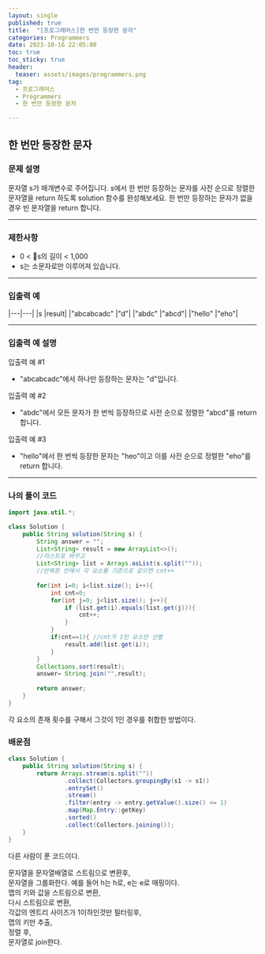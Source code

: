 ```yaml
---
layout: single
published: true
title:  "[프로그래머스]한 번만 등장한 문자"
categories: Programmers
date: 2023-10-16 22:05:00
toc: true
toc_sticky: true
header:
  teaser: assets/images/programmers.png
tag:   
  - 프로그래머스
  - Programmers
  - 한 번만 등장한 문자

---
```


## 한 번만 등장한 문자


### 문제 설명

문자열 s가 매개변수로 주어집니다. s에서 한 번만 등장하는 문자를 사전 순으로 정렬한 문자열을 return 하도록 solution 함수를 완성해보세요. 한 번만 등장하는 문자가 없을 경우 빈 문자열을 return 합니다.





----------------

### 제한사항

* 0 < s의 길이 < 1,000
* s는 소문자로만 이루어져 있습니다.


----------------

### 입출력 예


|---|---|
|s	|result|
|"abcabcadc"	|"d"|
|"abdc"	|"abcd"|
|"hello"	|"eho"|

----------------

### 입출력 예 설명

입출력 예 #1  

* "abcabcadc"에서 하나만 등장하는 문자는 "d"입니다.
  

입출력 예 #2  

* "abdc"에서 모든 문자가 한 번씩 등장하므로 사전 순으로 정렬한 "abcd"를 return 합니다.  
  

입출력 예 #3  

* "hello"에서 한 번씩 등장한 문자는 "heo"이고 이를 사전 순으로 정렬한 "eho"를 return 합니다.
  

  

  

----------------

### 나의 풀이 코드

```java
import java.util.*;

class Solution {
    public String solution(String s) {
        String answer = "";
        List<String> result = new ArrayList<>();
        //리스트로 바꾸고
        List<String> list = Arrays.asList(s.split(""));
        //반복문 안에서 각 요소를 기준으로 같으면 cnt++
        
        for(int i=0; i<list.size(); i++){
            int cnt=0;
            for(int j=0; j<list.size(); j++){
                if (list.get(i).equals(list.get(j))){
                    cnt++;
                }
            }
            if(cnt==1){ //cnt가 1인 요소만 선별
                result.add(list.get(i));
            }
        }
        Collections.sort(result);        
        answer= String.join("",result);
        
        return answer;
    }
}
```

각 요소의 존재 횟수를 구해서 그것이 1인 경우를 취합한 방법이다.



### 배운점


```java
class Solution {
    public String solution(String s) {
        return Arrays.stream(s.split(""))
                .collect(Collectors.groupingBy(s1 -> s1))
                .entrySet()
                .stream()
                .filter(entry -> entry.getValue().size() <= 1)
                .map(Map.Entry::getKey)
                .sorted()
                .collect(Collectors.joining());
    }
}
```

다른 사람이 푼 코드이다.  

문자열을 문자열배열로 스트림으로 변환후,  
문자열을 그룹화한다. 예를 들어 h는 h로, e는 e로 매핑이다.  
맵의 키와 값을 스트림으로 변환,  
다시 스트림으로 변환,  
각값의 엔트리 사이즈가 1이하인것만 필터링후,  
맵의 키만 추출,  
정렬 후,  
문자열로 join한다. 

